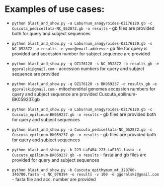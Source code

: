 

# Examples of use cases:

- `python blast_and_show.py -a Laburnum_anagyroides-OZ176120.gb -c Cuscuta_pedicellata-NC_052872.gb -o results` - gb files are provided both for query and subject sequences
- `python blast_and_show.py -a Laburnum_anagyroides-OZ176120.gb -s NC_052872 -o results -e your@email.address` - gb file for query is provided and accession number for subject sequence are provided
- `python blast_and_show.py -q OZ176120 -s NC_052872 -o results_gb -e ggoralski@gmail.com` - accession numbers for query and subject sequence are provided
- `python blast_and_show.py -q OZ176120 -s BK059237 -o results_gb -e ggoralski@gmail.com` - mitochondrial genomes accession numbers for query and subject sequence are provided
Cuscuta_epilinum-BK059237.gb
- `python blast_and_show.py -a Laburnum_anagyroides-OZ176120.gb -c Cuscuta_epilinum-BK059237.gb -o results` - gb files are provided both for query and subject sequences

- `python blast_and_show.py -a Cuscuta_pedicellata-NC_052872.gb -c Cuscuta_epilinum-BK059237.gb -o results` - gb files are provided both for query and subject sequences
- `python blast_and_show.py -b 223-LaF4R4-223-LaF1R1.fasta -c Cuscuta_epilinum-BK059237.gb -o results` - fasta and gb files are provided for query and subject sequences
- `python blast_and_show.py -b Cuscuta_epithymum_mt_328700-340700.fasta -s NC_070194 -o results -v 100 -e ggoralski@gmail.com` - fasta file and acc. number are provided 

